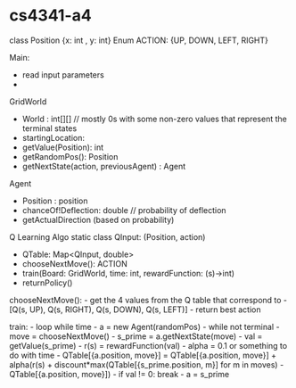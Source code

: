 # cs4341-a4
class Position {x: int , y: int}
Enum ACTION: {UP, DOWN, LEFT, RIGHT}

Main: 
- read input parameters
- 

GridWorld
- World : int[][] // mostly 0s with some non-zero values that represent the terminal states
- startingLocation:
- getValue(Position): int
- getRandomPos(): Position
- getNextState(action, previousAgent) : Agent

Agent
- Position : position
- chanceOf!Deflection: double // probability of deflection
- getActualDirection (based on probability)


Q Learning Algo
static class QInput: (Position, action)
- QTable: Map<QInput, double>
- chooseNextMove(): ACTION
- train(Board: GridWorld, time: int, rewardFunction: (s)->int)
- returnPolicy()

chooseNextMove():
    - get the 4 values from the Q table that correspond to 
    - [Q(s, UP), Q(s, RIGHT), Q(s, DOWN), Q(s, LEFT)]
    - return best action

train:
    - loop while time
        - a = new Agent(randomPos)
        - while not terminal
            - move = chooseNextMove()
            - s_prime = a.getNextState(move)
            - val = getValue(s_prime)
            - r(s) = rewardFunction(val)
            - alpha = 0.1 or something to do with time
            - QTable[{a.position, move}] = QTable[{a.position, move}] + alpha(r(s) + discount*max(QTable[{s_prime.position, m}] for m in moves) - QTable[{a.position, move}])
            - if val != 0: break
            - a = s_prime